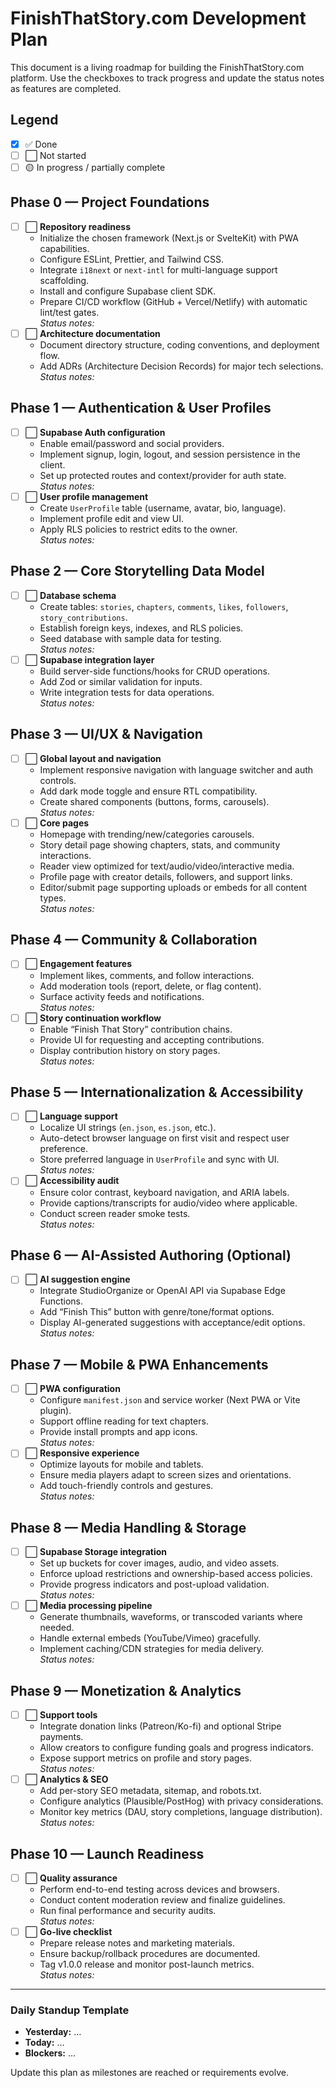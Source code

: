 # FinishThatStory.com Development Plan

This document is a living roadmap for building the FinishThatStory.com platform. Use the checkboxes to track progress and update the status notes as features are completed.

## Legend
- [x] ✅ Done
- [ ] ⬜ Not started
- [ ] 🟡 In progress / partially complete

## Phase 0 — Project Foundations
- [ ] ⬜ **Repository readiness**  
  - Initialize the chosen framework (Next.js or SvelteKit) with PWA capabilities.  
  - Configure ESLint, Prettier, and Tailwind CSS.  
  - Integrate `i18next` or `next-intl` for multi-language support scaffolding.  
  - Install and configure Supabase client SDK.  
  - Prepare CI/CD workflow (GitHub + Vercel/Netlify) with automatic lint/test gates.  
  _Status notes:_
- [ ] ⬜ **Architecture documentation**  
  - Document directory structure, coding conventions, and deployment flow.  
  - Add ADRs (Architecture Decision Records) for major tech selections.  
  _Status notes:_

## Phase 1 — Authentication & User Profiles
- [ ] ⬜ **Supabase Auth configuration**  
  - Enable email/password and social providers.  
  - Implement signup, login, logout, and session persistence in the client.  
  - Set up protected routes and context/provider for auth state.  
  _Status notes:_
- [ ] ⬜ **User profile management**  
  - Create `UserProfile` table (username, avatar, bio, language).  
  - Implement profile edit and view UI.  
  - Apply RLS policies to restrict edits to the owner.  
  _Status notes:_

## Phase 2 — Core Storytelling Data Model
- [ ] ⬜ **Database schema**  
  - Create tables: `stories`, `chapters`, `comments`, `likes`, `followers`, `story_contributions`.  
  - Establish foreign keys, indexes, and RLS policies.  
  - Seed database with sample data for testing.  
  _Status notes:_
- [ ] ⬜ **Supabase integration layer**  
  - Build server-side functions/hooks for CRUD operations.  
  - Add Zod or similar validation for inputs.  
  - Write integration tests for data operations.  
  _Status notes:_

## Phase 3 — UI/UX & Navigation
- [ ] ⬜ **Global layout and navigation**  
  - Implement responsive navigation with language switcher and auth controls.  
  - Add dark mode toggle and ensure RTL compatibility.  
  - Create shared components (buttons, forms, carousels).  
  _Status notes:_
- [ ] ⬜ **Core pages**  
  - Homepage with trending/new/categories carousels.  
  - Story detail page showing chapters, stats, and community interactions.  
  - Reader view optimized for text/audio/video/interactive media.  
  - Profile page with creator details, followers, and support links.  
  - Editor/submit page supporting uploads or embeds for all content types.  
  _Status notes:_

## Phase 4 — Community & Collaboration
- [ ] ⬜ **Engagement features**  
  - Implement likes, comments, and follow interactions.  
  - Add moderation tools (report, delete, or flag content).  
  - Surface activity feeds and notifications.  
  _Status notes:_
- [ ] ⬜ **Story continuation workflow**  
  - Enable “Finish That Story” contribution chains.  
  - Provide UI for requesting and accepting contributions.  
  - Display contribution history on story pages.  
  _Status notes:_

## Phase 5 — Internationalization & Accessibility
- [ ] ⬜ **Language support**  
  - Localize UI strings (`en.json`, `es.json`, etc.).  
  - Auto-detect browser language on first visit and respect user preference.  
  - Store preferred language in `UserProfile` and sync with UI.  
  _Status notes:_
- [ ] ⬜ **Accessibility audit**  
  - Ensure color contrast, keyboard navigation, and ARIA labels.  
  - Provide captions/transcripts for audio/video where applicable.  
  - Conduct screen reader smoke tests.  
  _Status notes:_

## Phase 6 — AI-Assisted Authoring (Optional)
- [ ] ⬜ **AI suggestion engine**  
  - Integrate StudioOrganize or OpenAI API via Supabase Edge Functions.  
  - Add “Finish This” button with genre/tone/format options.  
  - Display AI-generated suggestions with acceptance/edit options.  
  _Status notes:_

## Phase 7 — Mobile & PWA Enhancements
- [ ] ⬜ **PWA configuration**  
  - Configure `manifest.json` and service worker (Next PWA or Vite plugin).  
  - Support offline reading for text chapters.  
  - Provide install prompts and app icons.  
  _Status notes:_
- [ ] ⬜ **Responsive experience**  
  - Optimize layouts for mobile and tablets.  
  - Ensure media players adapt to screen sizes and orientations.  
  - Add touch-friendly controls and gestures.  
  _Status notes:_

## Phase 8 — Media Handling & Storage
- [ ] ⬜ **Supabase Storage integration**  
  - Set up buckets for cover images, audio, and video assets.  
  - Enforce upload restrictions and ownership-based access policies.  
  - Provide progress indicators and post-upload validation.  
  _Status notes:_
- [ ] ⬜ **Media processing pipeline**  
  - Generate thumbnails, waveforms, or transcoded variants where needed.  
  - Handle external embeds (YouTube/Vimeo) gracefully.  
  - Implement caching/CDN strategies for media delivery.  
  _Status notes:_

## Phase 9 — Monetization & Analytics
- [ ] ⬜ **Support tools**  
  - Integrate donation links (Patreon/Ko-fi) and optional Stripe payments.  
  - Allow creators to configure funding goals and progress indicators.  
  - Expose support metrics on profile and story pages.  
  _Status notes:_
- [ ] ⬜ **Analytics & SEO**  
  - Add per-story SEO metadata, sitemap, and robots.txt.  
  - Configure analytics (Plausible/PostHog) with privacy considerations.  
  - Monitor key metrics (DAU, story completions, language distribution).  
  _Status notes:_

## Phase 10 — Launch Readiness
- [ ] ⬜ **Quality assurance**  
  - Perform end-to-end testing across devices and browsers.  
  - Conduct content moderation review and finalize guidelines.  
  - Run final performance and security audits.  
  _Status notes:_
- [ ] ⬜ **Go-live checklist**  
  - Prepare release notes and marketing materials.  
  - Ensure backup/rollback procedures are documented.  
  - Tag v1.0.0 release and monitor post-launch metrics.  
  _Status notes:_

---

### Daily Standup Template
- **Yesterday:** …
- **Today:** …
- **Blockers:** …

Update this plan as milestones are reached or requirements evolve.
